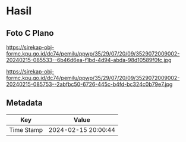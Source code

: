 # Hasil

## Foto C Plano

https://sirekap-obj-formc.kpu.go.id/dc74/pemilu/ppwp/35/29/07/20/09/3529072009002-20240215-085533--6b46d6ea-f1bd-4d94-abda-98d10589f0fc.jpg

https://sirekap-obj-formc.kpu.go.id/dc74/pemilu/ppwp/35/29/07/20/09/3529072009002-20240215-085753--2abfbc50-6726-445c-b4fd-bc324c0b79e7.jpg


## Metadata

| Key        | Value               |
| ---------- | ------------------- |
| Time Stamp | 2024-02-15 20:00:44 |




